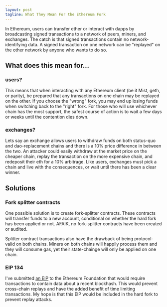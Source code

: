 ```yaml
---
layout: post
tagline: What They Mean For the Ethereum Fork
---
```


In Ethereum, users can transfer ether or interact with dapps by broadcasting signed transactions to a network of peers, miners, and exchanges. The catch is that signed transactions contain no network-identifying data. A signed transaction on one network can be "replayed" on the other network by anyone who wants to do so.

## What does this mean for...

### users?

This means that when interacting with any Ethereum client (be it Mist, geth, or parity), be prepared that any transactions on one chain may be replayed on the other. If you choose the "wrong" fork, you may end up losing funds when switching back to the "right" fork. For those who will use whichever chain has the most support, the safest course of action is to wait a few days or weeks until the contention dies down.

### exchanges?

Lets say an exchange allows users to withdraw funds on both status-quo and dao-replacement chains and there is a 10% price difference in between the two. An attacker could easily withdraw at the market price on the cheaper chain, replay the transaction on the more expensive chain, and redeposit their eth for a 10% arbitrage. Like users, exchanges must pick a chain and live with the consequences, or wait until there has been a clear winner.

## Solutions

### Fork splitter contracts

One possible solution is to create fork-splitter contracts. These contracts will transfer funds to a new account, conditional on whether the hard fork has been applied or not. AFAIK, no fork-splitter contracts have been created or audited.

Splitter contract transactions also have the drawback of being protocol-valid on both chains. Miners on both chains will happily process them and they will consume gas, yet their state-chainge will only be applied on one chain.

### EIP 134

I've submitted [an EIP](https://github.com/ethereum/EIPs/issues/134) to the Ethereum Foundation that would require transactions to contain data about a recent blockhash. This would prevent cross-chain replays and have the added benefit of time limiting transactions. My hope is that this EIP would be included in the hard fork to prevent replay attacks.